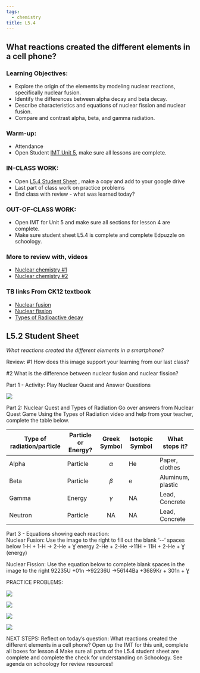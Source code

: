 ```yaml
---
tags: 
  - chemistry
title: L5.4
---
```


## What reactions created the different elements in a cell phone?

### Learning Objectives: 

-   Explore the origin of the elements by modeling nuclear reactions, specifically nuclear fusion. 
-   Identify the differences between alpha decay and beta decay.
-   Describe characteristics and equations of nuclear fission and nuclear fusion.
-   Compare and contrast alpha, beta, and gamma radiation.

### Warm-up: 

-   Attendance 
-   Open Student [IMT Unit 5](https://docs.google.com/document/d/127j--zXw26zFZ2Y4GYNWMNp93Gyq57Ew/edit?usp=sharing&ouid=101610972662753304413&rtpof=true&sd=true), make sure all lessons are complete.   

### IN-CLASS WORK:

-   Open [](https://docs.google.com/document/d/1BiI9AW6A9Iut7UqEUvftcLAar7xz2VbX8JL4QdRXePs/edit?usp=sharing)[L5.4 Student Sheet](https://docs.google.com/document/d/1TZFFKdMOXuyJvhaYvbEX6PL3y3c8HbyuxZs9IHejjt4/edit?usp=sharing) , make a copy and add to your google drive
-   Last part of class work on practice problems
-   End class with review - what was learned today?

### OUT-OF-CLASS WORK:

-   Open IMT for Unit 5 and make sure all sections for lesson 4 are complete. 
-   Make sure student sheet L5.4 is complete and complete Edpuzzle on schoology. 

### More to review with, videos 

-   [Nuclear chemistry #1](https://youtu.be/KWAsz59F8gA)
-   [Nuclear chemistry #2](https://youtu.be/FU6y1XIADdg)

### TB links From CK12 textbook

-   [Nuclear fusion](https://flexbooks.ck12.org/cbook/ck-12-chemistry-flexbook-2.0/section/24.5/primary/lesson/nuclear-fusion-chem/)
-   [Nuclear fission](https://flexbooks.ck12.org/cbook/ck-12-chemistry-flexbook-2.0/section/24.4/primary/lesson/nuclear-fission-processes-chem/)
-   [Types of Radioactive decay](https://flexbooks.ck12.org/cbook/ck-12-chemistry-flexbook-2.0/section/24.2/primary/lesson/nuclear-decay-processes-chem/)

## L5.2 Student Sheet
*What reactions created the different elements in a smartphone?*


Review: #1 How does this image support your learning from our last class?



#2 What is the difference between nuclear fusion and nuclear fission? 






Part 1 - Activity: Play Nuclear Quest and Answer Questions




**![](https://lh3.googleusercontent.com/2mNIp2HTyEozDLM-QSB5fvX5RrwLixNWbSPgvE0uFjifomDxbG08AdVWGbQKgV2fpsXyy1YSQrGkWpNAsVRprwA2mZhibTF4uqwelwgvOPdcXkgnYG-NZk1jQ_sCPSFaayejpUfHuTZ_ZvT8ORLqMq0x4LBsm9p_hPSWzZOUglvnoQ8HKZm5TZZHaSW9Fg)**



Part 2:  Nuclear Quest and Types of Radiation
Go over answers from Nuclear Quest Game
Using the Types of Radiation video and help from your teacher, complete the table below.


| Type of radiation/particle | Particle or Energy? | Greek Symbol | Isotopic Symbol | What stops it?    |
| -------------------------- | ------------------- |:------------:| --------------- | ----------------- |
| Alpha                      | Particle            |  $$\alpha$$  | He              | Paper, clothes    |
| Beta                       | Particle            |  $$\beta$$   | e               | Aluminum, plastic |
| Gamma                      | Energy              |  $$\gamma$$  | NA              | Lead, Concrete    |
| Neutron                    | Particle            |      NA      | NA              | Lead, Concrete    |


Part 3 - Equations showing each reaction:  
Nuclear Fusion: Use the image to the right to fill out the  blank ‘--’ spaces below
 1-H + 1-H → 2-He + Ɣ  energy
2-He + 2-He  →11H + 11H + 2-He  + Ɣ (energy)


Nuclear Fission: Use the equation below to complete blank spaces in the image to the right
92235U +01n →92236U →56144Ba +3689Kr + 301n + Ɣ












PRACTICE PROBLEMS:

![](https://lh6.googleusercontent.com/1WOKnU6TTZhvdUKKRZdJ4VsARDbQ-bt5jpKgUPNXNa9FopOTCarya6jmKZzVdkc7GWLqXnu_2gNTgSS4mc7sXozg03zaK4OJwvPDbS75WN2UFXbvZVG4K-GC6G1cIyiijAr3uxbaexgulLak_SgW4uc22U8OviAqTMyWt6olR7Vj2aiwaBgz9byMntujVw)

![](https://lh4.googleusercontent.com/qY2ZtdDU7MFsEN0szyj2090E9l8DTrPQrH6OGYpnHkKP9F-gQ7pb0wRjrqGgH9kN696yzA9w7DtBtFN_vUttdQmaK9kNjA0H-9tPcjXU5mLdS4ckQCJ1_vf5ho-Hv_aj8Gw6zLsXGjPrlzft9UXb6AP3pYdxZS-jQQsoq_qVplwaz-t9LYH2mCp6W6z7ig)

![](https://lh4.googleusercontent.com/H0PJKPfZ-kxA7SatRfmsrd5e-mHYcHiOoFzZxWcY2rYZZeJLLuK5EKn46yHa1NJkSPJzxJbFKKGvbhk4DxQnz3cgIQf4biVVftaRP59roRAy2xIhu8ABfXsXjOBPcb13nUjlkzMYR0LUAhBmbOJ6XM65CTmMPJuy3c_br5eVkOSv6wQXLVlN2O1Fjli5bA)

![](https://lh4.googleusercontent.com/IP1mBaGT36DFBVpiOKTQm9Zfzo9fyhA5h2PdxkhmHqRu1OCXzJMgMxHf99FijoLN8hFYnN4GQkanZA8Iq9GJJS44LbZD6AEdQAzRy9JS_iarRs4cjA4Exti8JA0Z-pRh530fvZhrAxORBRnZX9R9UizHkaZepukfyEx7ZB9ySv45Vlw-jLJTSygBsShrKQ)

NEXT STEPS:
Reflect on today’s question: What reactions created the different elements in a cell phone? 
Open up the IMT for this unit, complete all boxes for lesson 4
Make sure all parts of the L5.4 student sheet are complete and complete the check for understanding on Schoology. See agenda on schoology for review resources!
